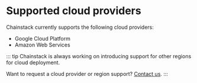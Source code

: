 # Supported cloud providers

Chainstack currently supports the following cloud providers:

* Google Cloud Platform
* Amazon Web Services

::: tip
Chainstack is always working on introducing support for other regions for cloud deployment.

Want to request a cloud provider or region support? [Contact us](https://chainstack.com/contact/).
:::

